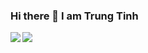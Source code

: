 ### Hi there 👋 I am Trung Tinh

<!--
**trungtinh961/trungtinh961** is a ✨ _special_ ✨ repository because its `README.md` (this file) appears on your GitHub profile.

Here are some ideas to get you started:

- 🔭 I’m currently working on ...
- 🌱 I’m currently learning ...
- 👯 I’m looking to collaborate on ...
- 🤔 I’m looking for help with ...
- 💬 Ask me about ...
- 📫 How to reach me: ...
- 😄 Pronouns: ...
- ⚡ Fun fact: ...
-->

<span>
  <img align="left" src="https://github-readme-stats.vercel.app/api?username=trungtinh961&count_private=true&show_icons=true&theme=tokyonight" />
</span>
<span>
  <img align="left" src="https://github-readme-stats.vercel.app/api/top-langs/?username=trungtinh961&theme=tokyonight" />
</span>
